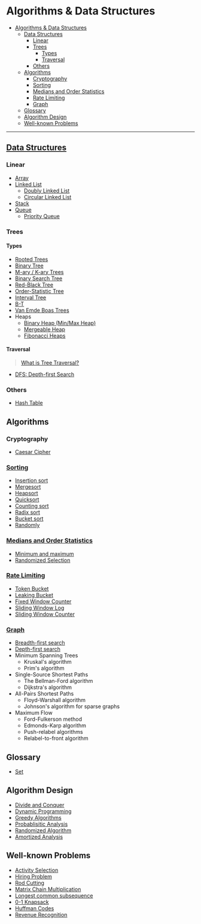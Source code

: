 # Algorithms & Data Structures

- [Algorithms & Data Structures](#algorithms--data-structures)
  - [Data Structures](#data-structures)
    - [Linear](#linear)
    - [Trees](#trees)
      - [Types](#types)
      - [Traversal](#traversal)
    - [Others](#others)
  - [Algorithms](#algorithms)
    - [Cryptography](#cryptography)
    - [Sorting](#sorting)
    - [Medians and Order Statistics](#medians-and-order-statistics)
    - [Rate Limiting](#rate-limiting)
    - [Graph](#graph)
  - [Glossary](#glossary)
  - [Algorithm Design](#algorithm-design)
  - [Well-known Problems](#well-known-problems)

---

## [Data Structures](ds)

### Linear

* [Array](ds/linear/array)
* [Linked List](ds/linear/linked-list)
    * [Doubly Linked List](ds/linear/linked-list/doubly)
    * [Circular Linked List](ds/linear/linked-list/circular)
* [Stack](ds/linear/stack)
* [Queue](ds/linear/queue)
    * [Priority Queue](ds/linear/queue/priority-queue)

### Trees

#### Types

* [Rooted Trees](ds/trees)
* [Binary Tree](ds/trees/binary-tree)
* [M-ary / K-ary Trees](ds/trees/m-ary)
* [Binary Search Tree](ds/trees/bst)
* [Red-Black Tree](ds/trees/red-black-tree)
* [Order-Statistic Tree](ds/trees/order-statistic-tree)
* [Interval Tree](ds/trees/interval-tree)
* [B-T](ds/trees/b-trees)
* [Van Emde Boas Trees](ds/trees/van-emde-boas)
* Heaps
  * [Binary Heap (Min/Max Heap)](ds/trees/heap/binary-heap)
  * [Mergeable Heap](ds/trees/heap/mergeable-heap)
  * [Fibonacci Heaps](ds/trees/heap/fibonacci)

#### Traversal

> [What is Tree Traversal?](ds/trees/traversal/README.md)

* [DFS: Depth-first Search](ds/trees/traversal/dfs/README.md)

### Others

* [Hash Table](ds/hash-table)

## Algorithms

### Cryptography

* [Caesar Cipher](crypto/caesar)

### [Sorting](sorting)

* [Insertion sort](sorting/insertion_sort)
* [Mergesort](sorting/mergesort)
* [Heapsort](sorting/heapsort)
* [Quicksort](sorting/quicksort)
* [Counting sort](sorting/counting_sort)
* [Radix sort](sorting/radix_sort)
* [Bucket sort](sorting/bucket_sort)
* [Randomly](sorting/randomly)

### [Medians and Order Statistics](statistics)

* [Minimum and maximum](statistics/min-max)
* [Randomized Selection](statistics/randomized-selection)

### [Rate Limiting](rate-limiting)

* [Token Bucket](rate-limiting/token-bucket)
* [Leaking Bucket](rate-limiting/leaking-bucket)
* [Fixed Window Counter](rate-limiting/fixed-window-counter)
* [Sliding Window Log](rate-limiting/sliding-window-log)
* [Sliding Window Counter](rate-limiting/sliding-window-counter)

### [Graph](graph)

* [Breadth-first search](graph/bfs)
* [Depth-first search](graph/dfs)
* Minimum Spanning Trees
  * Kruskal's algorithm
  * Prim's algorithm
* Single-Source Shortest Paths
  * The Bellman-Ford algorithm
  * Dijkstra's algorithm
* All-Pairs Shortest Paths
  * Floyd-Warshall algorithm
  * Johnson's algorithm for sparse graphs
* Maximum Flow
  * Ford-Fulkerson method
  * Edmonds-Karp algorithm
  * Push-relabel algorithms
  * Relabel-to-front algorithm

## Glossary

* [Set](ds/set)

## Algorithm Design

* [Divide and Conquer](glossary/dq.md)
* [Dynamic Programming](glossary/dynamic-programming.md)
* [Greedy Algorithms](glossary/greedy-algorithms)
* [Probablisitic Analysis](glossary/probabilistic-analysis.md)
* [Randomized Algorithm](glossary/randomized-algo.md)
* [Amortized Analysis](glossary/amortized-analysis)

## Well-known Problems

* [Activity Selection](problems/activity-selection)
* [Hiring Problem](problems/hiring)
* [Rod Cutting](problems/rod-cutting)
* [Matrix Chain Multiplication](problems/matrix-chain-mult)
* [Longest common subsequence](problems/lcs)
* [0-1 Knapsack](problems/0-1-knapsack)
* [Huffman Codes](problems/huffman-codes)
* [Revenue Recognition](problems/revenue-recognition)
